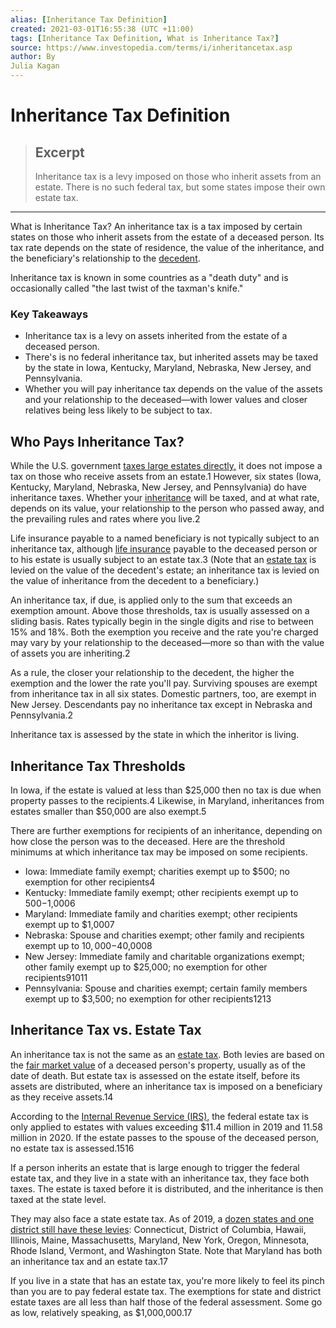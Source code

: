 ```yaml
---
alias: [Inheritance Tax Definition]
created: 2021-03-01T16:55:38 (UTC +11:00)
tags: [Inheritance Tax Definition, What is Inheritance Tax?]
source: https://www.investopedia.com/terms/i/inheritancetax.asp
author: By
Julia Kagan
---
```


# Inheritance Tax Definition

> ## Excerpt
> Inheritance tax is a levy imposed on those who inherit assets from an estate. There is no such federal tax, but some states impose their own estate tax.

---

What is Inheritance Tax?
An inheritance tax is a tax imposed by certain states on those who inherit assets from the estate of a deceased person. Its tax rate depends on the state of residence, the value of the inheritance, and the beneficiary's relationship to the [decedent](https://www.investopedia.com/terms/d/decedent.asp).

Inheritance tax is known in some countries as a "death duty" and is occasionally called "the last twist of the taxman's knife."

### Key Takeaways

-   Inheritance tax is a levy on assets inherited from the estate of a deceased person.
-   There's is no federal inheritance tax, but inherited assets may be taxed by the state in Iowa, Kentucky, Maryland, Nebraska, New Jersey, and Pennsylvania.
-   Whether you will pay inheritance tax depends on the value of the assets and your relationship to the deceased—with lower values and closer relatives being less likely to be subject to tax.

## Who Pays Inheritance Tax?

While the U.S. government [taxes large estates directly,](https://www.investopedia.com/articles/personal-finance/120715/estate-taxes-who-pays-what-and-how-much.asp) it does not impose a tax on those who receive assets from an estate.1 However, six states (Iowa, Kentucky, Maryland, Nebraska, New Jersey, and Pennsylvania) do have inheritance taxes. Whether your [inheritance](https://www.investopedia.com/terms/i/inheritance.asp) will be taxed, and at what rate, depends on its value, your relationship to the person who passed away, and the prevailing rules and rates where you live.2

Life insurance payable to a named beneficiary is not typically subject to an inheritance tax, although [life insurance](https://www.thebalance.com/who-needs-life-insurance-2645793) payable to the deceased person or to his estate is usually subject to an estate tax.3 (Note that an [estate tax](https://www.investopedia.com/terms/e/estatetax.asp) is levied on the value of the decedent's estate; an inheritance tax is levied on the value of inheritance from the decedent to a beneficiary.)

An inheritance tax, if due, is applied only to the sum that exceeds an exemption amount. Above those thresholds, tax is usually assessed on a sliding basis. Rates typically begin in the single digits and rise to between 15% and 18%. Both the exemption you receive and the rate you're charged may vary by your relationship to the deceased—more so than with the value of assets you are inheriting.2

As a rule, the closer your relationship to the decedent, the higher the exemption and the lower the rate you'll pay. Surviving spouses are exempt from inheritance tax in all six states. Domestic partners, too, are exempt in New Jersey. Descendants pay no inheritance tax except in Nebraska and Pennsylvania.2

Inheritance tax is assessed by the state in which the inheritor is living.

## Inheritance Tax Thresholds

In Iowa, if the estate is valued at less than $25,000 then no tax is due when property passes to the recipients.4 Likewise, in Maryland, inheritances from estates smaller than $50,000 are also exempt.5

There are further exemptions for recipients of an inheritance, depending on how close the person was to the deceased. Here are the threshold minimums at which inheritance tax may be imposed on some recipients.

-   Iowa: Immediate family exempt; charities exempt up to $500; no exemption for other recipients4
-   Kentucky: Immediate family exempt; other recipients exempt up to $500-$1,0006
-   Maryland: Immediate family and charities exempt; other recipients exempt up to $1,0007
-   Nebraska: Spouse and charities exempt; other family and recipients exempt up to $10,000-$40,0008
-   New Jersey: Immediate family and charitable organizations exempt; other family exempt up to $25,000; no exemption for other recipients91011
-   Pennsylvania: Spouse and charities exempt; certain family members exempt up to $3,500; no exemption for other recipients1213

## Inheritance Tax vs. Estate Tax

An inheritance tax is not the same as an [estate tax](https://www.investopedia.com/terms/e/estatetax.asp). Both levies are based on the [fair market value](https://www.investopedia.com/terms/f/fairvalue.asp) of a deceased person's property, usually as of the date of death. But estate tax is assessed on the estate itself, before its assets are distributed, where an inheritance tax is imposed on a beneficiary as they receive assets.14 

According to the [Internal Revenue Service (IRS),](https://www.investopedia.com/terms/i/irs.asp) the federal estate tax is only applied to estates with values exceeding $11.4 million in 2019 and 11.58 million in 2020. If the estate passes to the spouse of the deceased person, no estate tax is assessed.1516 

If a person inherits an estate that is large enough to trigger the federal estate tax, and they live in a state with an inheritance tax, they face both taxes. The estate is taxed before it is distributed, and the inheritance is then taxed at the state level. 

They may also face a state estate tax. As of 2019, a [dozen states and one district still have these levies](https://www.investopedia.com/articles/personal-finance/120715/estate-taxes-who-pays-what-and-how-much.asp): Connecticut, District of Columbia, Hawaii, Illinois, Maine, Massachusetts, Maryland, New York, Oregon, Minnesota, Rhode Island, Vermont, and Washington State. Note that Maryland has both an inheritance tax and an estate tax.17

If you live in a state that has an estate tax, you're more likely to feel its pinch than you are to pay federal estate tax. The exemptions for state and district estate taxes are all less than half those of the federal assessment. Some go as low, relatively speaking, as $1,000,000.17
